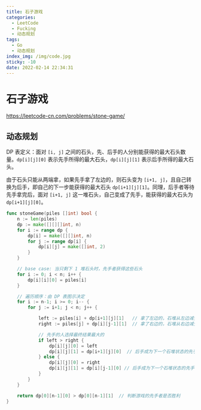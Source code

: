 ```yaml
---
title: 石子游戏
categories:
  - LeetCode
  - Fucking
  - 动态规划
tags:
  - Go
  - 动态规划
index_img: /img/code.jpg
sticky: -10
date: 2022-02-14 22:34:31
---
```


# 石子游戏

https://leetcode-cn.com/problems/stone-game/

## 动态规划

DP 表定义：面对 `[i, j]` 之间的石头，先、后手的人分别能获得的最大石头数量。`dp[i][j][0]` 表示先手所得的最大石头，`dp[i][j][1]` 表示后手所得的最大石头。

由于石头只能从两端拿，如果先手拿了左边的，则石头变为 `[i+1, j]`，且自己转换为后手，即自己的下一步能获得的最大石头 `dp[i+1][j][1]`。同理，后手者等待先手拿完后，面对 `[i+1, j]` 这一堆石头，自己变成了先手，能获得的最大石头为 `dp[i+1][j][0]`。

```go
func stoneGame(piles []int) bool {
    n := len(piles)
    dp := make([][][]int, n)
    for i := range dp {
        dp[i] = make([][]int, n)
        for j := range dp[i] {
            dp[i][j] = make([]int, 2)
        }
    }

    // base case: 当只剩下 1 堆石头时，先手者获得这些石头
    for i := 0; i < n; i++ {
        dp[i][i][0] = piles[i]
    }

    // 遍历顺序：由 DP 表图示决定
    for i := n-1; i >= 0; i-- {
        for j := i+1; j < n; j++ {

            left := piles[i] + dp[i+1][j][1]   // 拿了左边的，石堆从左边减少，自己变后手
            right := piles[j] + dp[i][j-1][1]  // 拿了右边的，石堆从右边减少，自己边后手

            // 先手的人选择最终结果最大的
            if left > right {
                dp[i][j][0] = left
                dp[i][j][1] = dp[i+1][j][0]  // 后手成为下一个石堆状态的先手
            } else {
                dp[i][j][0] = right
                dp[i][j][1] = dp[i][j-1][0] // 后手成为下一个石堆状态的先手
            }
        }
    }

    return dp[0][n-1][0] > dp[0][n-1][1]  // 判断游戏的先手者是否胜利
}
```